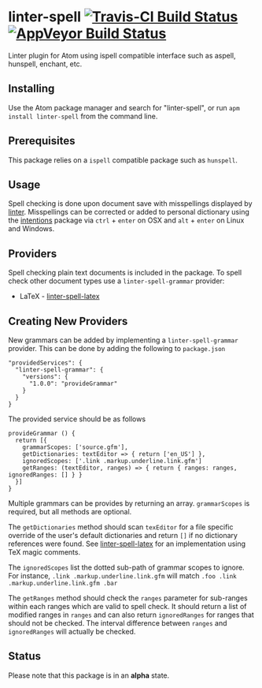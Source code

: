 # linter-spell [![Travis-CI Build Status](https://img.shields.io/travis/yitzchak/linter-spell/master.svg?label=Linux/OSX%20build)](https://travis-ci.org/yitzchak/linter-spell) [![AppVeyor Build Status](https://img.shields.io/appveyor/ci/yitzchak/linter-spell/master.svg?label=Windows%20build)](https://ci.appveyor.com/project/yitzchak/linter-spell)

Linter plugin for Atom using ispell compatible interface such as aspell,
hunspell, enchant, etc.

## Installing

Use the Atom package manager and search for "linter-spell", or run
`apm install linter-spell` from the command line.

## Prerequisites

This package relies on a `ispell` compatible package such as `hunspell`.

## Usage

Spell checking is done upon document save with misspellings displayed by
[linter](https://atom.io/packages/linter). Misspellings can be
corrected or added to personal dictionary using the
[intentions](https://atom.io/packages/intentions) package via
`ctrl` + `enter` on OSX and `alt` + `enter` on Linux and Windows.

## Providers

Spell checking plain text documents is included in the package. To spell check
other document types use a `linter-spell-grammar` provider:

*  LaTeX - [linter-spell-latex](https://atom.io/packages/linter-spell-latex)

## Creating New Providers

New grammars can be added by implementing a `linter-spell-grammar` provider.
This can be done by adding the following to `package.json`

    "providedServices": {
      "linter-spell-grammar": {
        "versions": {
          "1.0.0": "provideGrammar"
        }
      }
    }

The provided service should be as follows

    provideGrammar () {
      return [{
        grammarScopes: ['source.gfm'],
        getDictionaries: textEditor => { return ['en_US'] },
        ignoredScopes: ['.link .markup.underline.link.gfm']
        getRanges: (textEditor, ranges) => { return { ranges: ranges, ignoredRanges: [] } }
      }]
    }

Multiple grammars can be provides by returning an array. `grammarScopes` is
required, but all methods are optional.

The `getDictionaries` method should scan `texEditor` for a
file specific override of the user's default dictionaries and return `[]` if
no dictionary references were found. See
[linter-spell-latex](https://atom.io/packages/linter-spell-latex)
for an implementation using TeX magic comments.

The `ignoredScopes` list the dotted sub-path of grammar scopes to ignore. For
instance, `.link .markup.underline.link.gfm` will match
`.foo .link .markup.underline.link.gfm .bar`

The `getRanges` method should check the `ranges` parameter for sub-ranges
within each ranges which are valid to spell check. It should return a list
of modified ranges in `ranges` and can also return `ignoredRanges` for
ranges that should not be checked. The interval difference between `ranges`
and `ignoredRanges` will actually be checked.

## Status

Please note that this package is in an **alpha** state.
